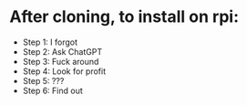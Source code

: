 # After cloning, to install on rpi:
- Step 1: I forgot
- Step 2: Ask ChatGPT
- Step 3: Fuck around
- Step 4: Look for profit
- Step 5: ???
- Step 6: Find out
